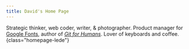 ```yaml
---
title: David's Home Page
---
```

Strategic thinker, web coder, writer, & photographer. Product manager for [Google Fonts](https://fonts.google.com/), author of [_Git for Humans_](/git-for-humans). Lover of keyboards and coffee.
{class="homepage-lede"}